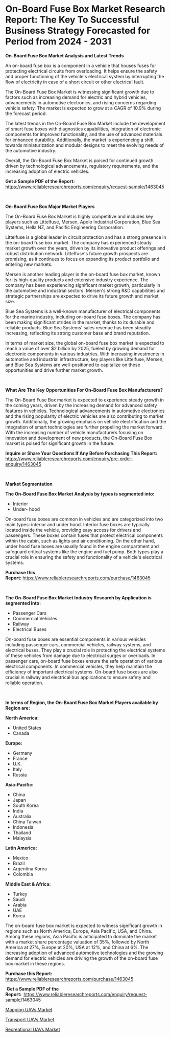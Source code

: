 <p><h1>On-Board Fuse Box Market Research Report: The Key To Successful Business Strategy Forecasted for Period from 2024 - 2031</h1></p><p><strong>On-Board Fuse Box Market Analysis and Latest Trends</strong></p>
<p><p>An on-board fuse box is a component in a vehicle that houses fuses for protecting electrical circuits from overloading. It helps ensure the safety and proper functioning of the vehicle's electrical system by interrupting the flow of electricity in case of a short circuit or other electrical fault.</p><p>The On-Board Fuse Box Market is witnessing significant growth due to factors such as increasing demand for electric and hybrid vehicles, advancements in automotive electronics, and rising concerns regarding vehicle safety. The market is expected to grow at a CAGR of 10.9% during the forecast period.</p><p>The latest trends in the On-Board Fuse Box Market include the development of smart fuse boxes with diagnostics capabilities, integration of electronic components for improved functionality, and the use of advanced materials for enhanced durability. Additionally, the market is experiencing a shift towards miniaturization and modular designs to meet the evolving needs of the automotive industry.</p><p>Overall, the On-Board Fuse Box Market is poised for continued growth driven by technological advancements, regulatory requirements, and the increasing adoption of electric vehicles.</p></p>
<p><strong>Get a Sample PDF of the Report:&nbsp;</strong> <a href="https://www.reliableresearchreports.com/enquiry/request-sample/1463045">https://www.reliableresearchreports.com/enquiry/request-sample/1463045</a></p>
<p>&nbsp;</p>
<p><strong>On-Board Fuse Box Major Market Players</strong></p>
<p><p>The On-Board Fuse Box Market is highly competitive and includes key players such as Littelfuse, Mersen, Apolo Industrial Corporation, Blue Sea Systems, Hella NZ, and Pacific Engineering Corporation. </p><p>Littelfuse is a global leader in circuit protection and has a strong presence in the on-board fuse box market. The company has experienced steady market growth over the years, driven by its innovative product offerings and robust distribution network. Littelfuse's future growth prospects are promising, as it continues to focus on expanding its product portfolio and entering new markets.</p><p>Mersen is another leading player in the on-board fuse box market, known for its high-quality products and extensive industry experience. The company has been experiencing significant market growth, particularly in the automotive and industrial sectors. Mersen's strong R&D capabilities and strategic partnerships are expected to drive its future growth and market size.</p><p>Blue Sea Systems is a well-known manufacturer of electrical components for the marine industry, including on-board fuse boxes. The company has been making significant strides in the market, thanks to its durable and reliable products. Blue Sea Systems' sales revenue has been steadily increasing, reflecting its strong customer base and brand reputation.</p><p>In terms of market size, the global on-board fuse box market is expected to reach a value of over $2 billion by 2025, fueled by growing demand for electronic components in various industries. With increasing investments in automotive and industrial infrastructure, key players like Littelfuse, Mersen, and Blue Sea Systems are well-positioned to capitalize on these opportunities and drive further market growth.</p></p>
<p>&nbsp;</p>
<p><strong>What Are The Key Opportunities For On-Board Fuse Box Manufacturers?</strong></p>
<p><p>The On-Board Fuse Box market is expected to experience steady growth in the coming years, driven by the increasing demand for advanced safety features in vehicles. Technological advancements in automotive electronics and the rising popularity of electric vehicles are also contributing to market growth. Additionally, the growing emphasis on vehicle electrification and the integration of smart technologies are further propelling the market forward. With the increasing number of vehicle manufacturers focusing on innovation and development of new products, the On-Board Fuse Box market is poised for significant growth in the future.</p></p>
<p><strong>Inquire or Share Your Questions If Any Before Purchasing This Report:</strong> <a href="https://www.reliableresearchreports.com/enquiry/pre-order-enquiry/1463045">https://www.reliableresearchreports.com/enquiry/pre-order-enquiry/1463045</a></p>
<p>&nbsp;</p>
<p><strong>Market Segmentation</strong></p>
<p><strong>The On-Board Fuse Box Market Analysis by types is segmented into:</strong></p>
<p><ul><li>Interior</li><li>Under- hood</li></ul></p>
<p><p>On-board fuse boxes are common in vehicles and are categorized into two main types: interior and under hood. Interior fuse boxes are typically located inside the vehicle, providing easy access for drivers and passengers. These boxes contain fuses that protect electrical components within the cabin, such as lights and air conditioning. On the other hand, under hood fuse boxes are usually found in the engine compartment and safeguard critical systems like the engine and fuel pump. Both types play a crucial role in ensuring the safety and functionality of a vehicle's electrical systems.</p></p>
<p><strong>Purchase this Report:&nbsp;</strong><a href="https://www.reliableresearchreports.com/purchase/1463045">https://www.reliableresearchreports.com/purchase/1463045</a></p>
<p>&nbsp;</p>
<p><strong>The On-Board Fuse Box Market Industry Research by Application is segmented into:</strong></p>
<p><ul><li>Passenger Cars</li><li>Commercial Vehicles</li><li>Railway</li><li>Electrical Buses</li></ul></p>
<p><p>On-board fuse boxes are essential components in various vehicles including passenger cars, commercial vehicles, railway systems, and electrical buses. They play a crucial role in protecting the electrical systems of these vehicles from damage due to electrical surges or overloads. In passenger cars, on-board fuse boxes ensure the safe operation of various electrical components. In commercial vehicles, they help maintain the efficiency of important electrical systems. On-board fuse boxes are also crucial in railway and electrical bus applications to ensure safety and reliable operation.</p></p>
<p>&nbsp;</p>
<p><strong>In terms of Region, the On-Board Fuse Box Market Players available by Region are:</strong></p>
<p>
    <p> <strong> North America: </strong>
        <ul>
            <li>United States</li>
            <li>Canada</li>
        </ul>
        </p> 
    <p> <strong> Europe: </strong>
        <ul>
            <li>Germany</li>
            <li>France</li>
            <li>U.K.</li>
            <li>Italy</li>
            <li>Russia</li>
        </ul>
        </p> 
    <p> <strong> Asia-Pacific: </strong>
        <ul>
            <li>China</li>
            <li>Japan</li>
            <li>South Korea</li>
            <li>India</li>
            <li>Australia</li>
            <li>China Taiwan</li>
            <li>Indonesia</li>
            <li>Thailand</li>
            <li>Malaysia</li>
        </ul>
        </p> 
    <p> <strong> Latin America: </strong>
        <ul>
            <li>Mexico</li>
            <li>Brazil</li>
            <li>Argentina Korea</li>
            <li>Colombia</li>
        </ul>
        </p> 
    <p> <strong> Middle East & Africa: </strong>
        <ul>
            <li>Turkey</li>
            <li>Saudi</li>
            <li>Arabia</li>
            <li>UAE</li>
            <li>Korea</li>
        </ul>
    </p>
    </p>
<p><p>The on-board fuse box market is expected to witness significant growth in regions such as North America, Europe, Asia Pacific, USA, and China. Among these regions, Asia Pacific is anticipated to dominate the market with a market share percentage valuation of 35%, followed by North America at 27%, Europe at 20%, USA at 12%, and China at 6%. The increasing adoption of advanced automotive technologies and the growing demand for electric vehicles are driving the growth of the on-board fuse box market in these regions.</p></p>
<p><strong>Purchase this Report: </strong><a href="https://www.reliableresearchreports.com/purchase/1463045">https://www.reliableresearchreports.com/purchase/1463045</a></p>
<p>&nbsp;<strong>Get a Sample PDF of the Report:&nbsp;&nbsp;</strong><a href="https://www.reliableresearchreports.com/enquiry/request-sample/1463045">https://www.reliableresearchreports.com/enquiry/request-sample/1463045</a></p>
<p><strong></strong></p>
<p><p><a href="https://view.publitas.com/reportprime-1/mapping-uavs-market-a-comprehensive-report-of-its-market-share-growth-trends-2023-2030/">Mapping UAVs Market</a></p><p><a href="https://view.publitas.com/reportprime-1/transport-uavs-market-size-and-examines-its-market-scope-with-a-primary-focus-on-growth-opportunities-and-forecasted-trends-spanning-from-2023-to-2030/">Transport UAVs Market</a></p><p><a href="https://view.publitas.com/reportprime-1/recreational-uavs-market-analysis-examines-its-scope-on-growth-opportunities-and-forecasted-trends-spanning-from-2023-to-2030/">Recreational UAVs Market</a></p></p>
